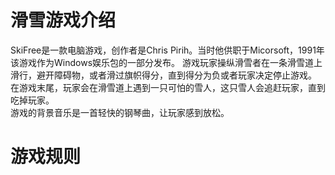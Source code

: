 # 滑雪游戏介绍
SkiFree是一款电脑游戏，创作者是Chris Pirih。当时他供职于Micorsoft，1991年该游戏作为Windows娱乐包的一部分发布。
游戏玩家操纵滑雪者在一条滑雪道上滑行，避开障碍物，或者滑过旗帜得分，直到得分为负或者玩家决定停止游戏。  
在游戏末尾，玩家会在滑雪道上遇到一只可怕的雪人，这只雪人会追赶玩家，直到吃掉玩家。  
游戏的背景音乐是一首轻快的钢琴曲，让玩家感到放松。

# 游戏规则